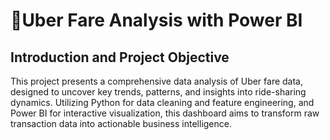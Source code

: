 # 🚗Uber Fare Analysis with Power BI

## Introduction and Project Objective

This project presents a comprehensive data analysis of Uber fare data, designed to uncover key trends, patterns, and insights into ride-sharing dynamics. Utilizing Python for data cleaning and feature engineering, and Power BI for interactive visualization, this dashboard aims to transform raw transaction data into actionable business intelligence.
